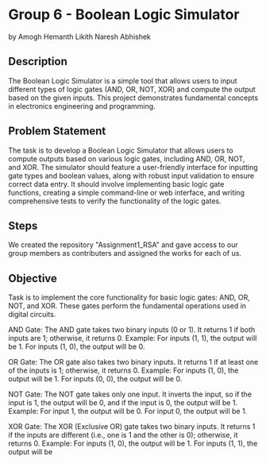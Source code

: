 # Group 6 - Boolean Logic Simulator
by Amogh Hemanth Likith Naresh Abhishek

## Description
The Boolean Logic Simulator is a simple tool that allows users to input different types of logic gates (AND, OR, NOT, XOR) and compute the output based on the given inputs. This project demonstrates fundamental concepts in electronics engineering and programming.

## Problem Statement
The task is to develop a Boolean Logic Simulator that allows users to compute outputs based on various logic gates, including AND, OR, NOT, and XOR. The simulator should feature a user-friendly interface for inputting gate types and boolean values, along with robust input validation to ensure correct data entry. It should involve implementing basic logic gate functions, creating a simple command-line or web interface, and writing comprehensive tests to verify the functionality of the logic gates. 

## Steps
We created the repository "Assignment1_RSA" and gave access to our group members as contributers and assigned the works for each of us.

## Objective
Task is to implement the core functionality for basic logic gates: AND, OR, NOT, and XOR. These gates perform the fundamental operations used in digital circuits.

AND Gate:
The AND gate takes two binary inputs (0 or 1). It returns 1 if both inputs are 1; otherwise, it returns 0.
Example: For inputs (1, 1), the output will be 1. For inputs (1, 0), the output will be 0.

OR Gate:
The OR gate also takes two binary inputs. It returns 1 if at least one of the inputs is 1; otherwise, it returns 0.
Example: For inputs (1, 0), the output will be 1. For inputs (0, 0), the output will be 0.

NOT Gate:
The NOT gate takes only one input. It inverts the input, so if the input is 1, the output will be 0, and if the input is 0, the output will be 1.
Example: For input 1, the output will be 0. For input 0, the output will be 1.

XOR Gate:
The XOR (Exclusive OR) gate takes two binary inputs. It returns 1 if the inputs are different (i.e., one is 1 and the other is 0); otherwise, it returns 0.
Example: For inputs (1, 0), the output will be 1. For inputs (1, 1), the output will be



